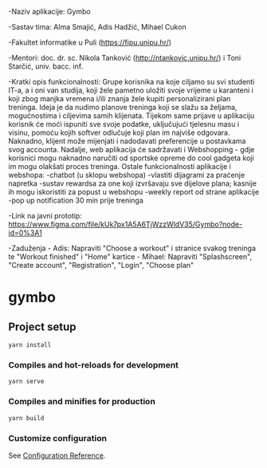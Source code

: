 -Naziv aplikacije: Gymbo

-Sastav tima: Alma Smajić, Adis Hadžić, Mihael Cukon

-Fakultet informatike u Puli (https://fipu.unipu.hr/)

-Mentori: doc. dr. sc. Nikola Tanković (http://ntankovic.unipu.hr/) i Toni Starčić, univ. bacc. inf.

-Kratki opis funkcionalnosti: Grupe korisnika na koje ciljamo su svi studenti IT-a, a i oni van studija, koji žele pametno uložiti svoje vrijeme u karanteni i koji zbog manjka vremena i/ili znanja žele kupiti personalizirani plan treninga. Ideja je da nudimo planove treninga koji se slažu sa željama, mogućnostima i ciljevima samih klijenata. Tijekom same prijave u aplikaciju korisnik će moći ispuniti sve svoje podatke, uključujući tjelesnu masu i visinu, pomoću kojih softver odlučuje koji plan im najviše odgovara. Naknadno, klijent može mijenjati i nadodavati preferencije u postavkama svog accounta. Nadalje, web aplikacija će sadržavati i Webshopping - gdje korisnici mogu naknadno naručiti od sportske opreme do cool gadgeta koji im mogu olakšati proces treninga. Ostale funkcionalnosti aplikacije i webshopa:
-chatbot (u sklopu webshopa)
-vlastiti dijagrami za praćenje napretka
-sustav rewardsa za one koji izvršavaju sve dijelove plana; kasnije ih mogu iskoristiti za popust u webshopu
-weekly report od strane aplikacije
-pop up notification 30 min prije treninga

-Link na javni prototip: https://www.figma.com/file/kUk7px1A5A6TjWzzWldV35/Gymbo?node-id=0%3A1

-Zaduženja - Adis: Napraviti "Choose a workout" i stranice svakog treninga te "Workout finished" i "Home" kartice
           - Mihael: Napraviti "Splashscreen", "Create account",         "Registration", "Login", "Choose plan" 
# gymbo

## Project setup
```
yarn install
```

### Compiles and hot-reloads for development
```
yarn serve
```

### Compiles and minifies for production
```
yarn build
```

### Customize configuration
See [Configuration Reference](https://cli.vuejs.org/config/).
